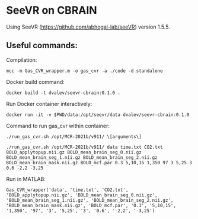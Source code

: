 # SeeVR on CBRAIN

Using SeeVR (https://github.com/abhogal-lab/seeVR) version 1.5.5.

## Useful commands:

Compilation:

    mcc -m Gas_CVR_wrapper.m -o gas_cvr -a ./code -d standalone

Docker build command:

    docker build -t dvalev/seevr-cbrain:0.1.0 .

Run Docker container interactively:

    docker run -it -v $PWD/data:/opt/seevr/data dvalev/seevr-cbrain:0.1.0

Command to run gas_cvr within container:

    ./run_gas_cvr.sh /opt/MCR-2021b/v911/ \[arguments\]

    ./run_gas_cvr.sh /opt/MCR-2021b/v911/ data time.txt CO2.txt BOLD_applytopup.nii.gz BOLD_mean_brain_seg_0.nii.gz BOLD_mean_brain_seg_1.nii.gz BOLD_mean_brain_seg_2.nii.gz BOLD_mean_brain_mask.nii.gz BOLD_mcf.par 0.3 5,10,15 1,350 97 3 5,25 3 0.6 -2,2 -3,25

Run in MATLAB:

    Gas_CVR_wrapper('data', 'time.txt', 'CO2.txt', 'BOLD_applytopup.nii.gz', 'BOLD_mean_brain_seg_0.nii.gz', 'BOLD_mean_brain_seg_1.nii.gz', 'BOLD_mean_brain_seg_2.nii.gz', 'BOLD_mean_brain_mask.nii.gz', 'BOLD_mcf.par', '0.3', '5,10,15', '1,350', '97', '3', '5,25', '3', '0.6', '-2,2', '-3,25')


